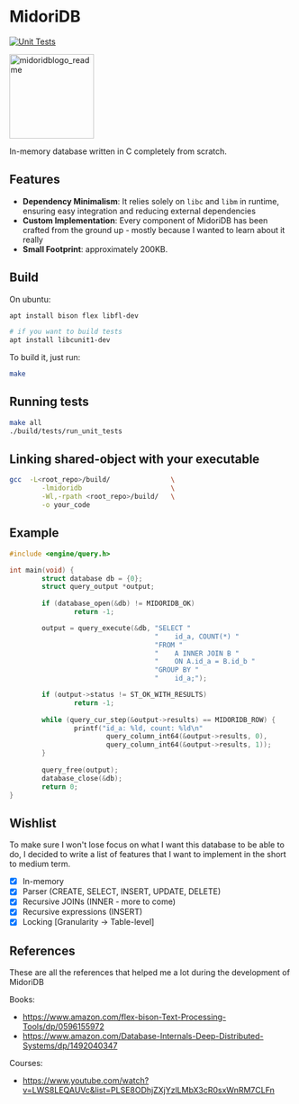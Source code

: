 # MidoriDB
[![Unit Tests](https://github.com/PauloMigAlmeida/MidoriDB/actions/workflows/tests.yml/badge.svg)](https://github.com/PauloMigAlmeida/MidoriDB/actions/workflows/tests.yml)

<img src="https://github.com/PauloMigAlmeida/MidoriDB/assets/1011868/3356dfb3-e62c-4019-a43e-afe1a25b457a" alt="midoridblogo_readme" width="150">

In-memory database written in C completely from scratch.

## Features

* **Dependency Minimalism**: It relies solely on `libc` and `libm` in runtime, ensuring easy integration and reducing external dependencies
* **Custom Implementation**: Every component of MidoriDB has been crafted from the ground up - mostly because I wanted to learn about it really
* **Small Footprint**: approximately 200KB.


## Build

On ubuntu:

```bash
apt install bison flex libfl-dev

# if you want to build tests
apt install libcunit1-dev
```

To build it, just run: 

```bash
make
```

## Running tests

```bash
make all
./build/tests/run_unit_tests
```

## Linking shared-object with your executable

```bash
gcc  -L<root_repo>/build/               \
        -lmidoridb                      \
        -Wl,-rpath <root_repo>/build/	\
        -o your_code
```

## Example

```C
#include <engine/query.h>

int main(void) {
        struct database db = {0};
        struct query_output *output;
        
        if (database_open(&db) != MIDORIDB_OK)
                return -1;        

        output = query_execute(&db, "SELECT "
                                    "    id_a, COUNT(*) "
                                    "FROM "
                                    "    A INNER JOIN B "
                                    "    ON A.id_a = B.id_b "
                                    "GROUP BY "
                                    "    id_a;");        

        if (output->status != ST_OK_WITH_RESULTS)
                return -1;
        
        while (query_cur_step(&output->results) == MIDORIDB_ROW) {
                printf("id_a: %ld, count: %ld\n"
                        query_column_int64(&output->results, 0),
                        query_column_int64(&output->results, 1));
        }        
        
        query_free(output);
        database_close(&db);
        return 0;
}
```

## Wishlist
To make sure I won't lose focus on what I want this database to be able to do, I decided to write a list of features
that I want to implement in the short to medium term.

- [x] In-memory
- [x] Parser (CREATE, SELECT, INSERT, UPDATE, DELETE)
- [x] Recursive JOINs (INNER - more to come)
- [x] Recursive expressions (INSERT)
- [X] Locking [Granularity -> Table-level]

## References

These are all the references that helped me a lot during the development of MidoriDB

Books:

* https://www.amazon.com/flex-bison-Text-Processing-Tools/dp/0596155972
* https://www.amazon.com/Database-Internals-Deep-Distributed-Systems/dp/1492040347

Courses:

* https://www.youtube.com/watch?v=LWS8LEQAUVc&list=PLSE8ODhjZXjYzlLMbX3cR0sxWnRM7CLFn

